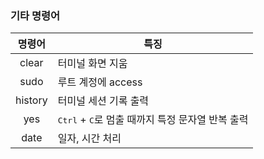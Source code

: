 ### 기타 명령어
| 명령어| 특징 |
| :----: | ------------------------------------------- |
| clear | 터미널 화면 지움 |
| sudo | 루트 계정에 access|
| history | 터미널 세션 기록 출력|
| yes | <kbd>Ctrl</kbd> + <kbd>C</kbd>로 멈출 때까지 특정 문자열 반복 출력 |
| date | 일자, 시간 처리 |
